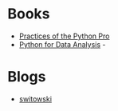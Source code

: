 # Books
- [Practices of the Python Pro](https://www.manning.com/books/practices-of-the-python-pro)
- [Python for Data Analysis](https://wesmckinney.com/book/) - 

# Blogs
- [switowski](https://switowski.com/blog/)
